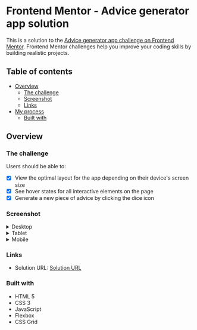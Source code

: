 # Frontend Mentor - Advice generator app solution

This is a solution to the [Advice generator app challenge on Frontend Mentor](https://www.frontendmentor.io/challenges/advice-generator-app-QdUG-13db). Frontend Mentor challenges help you improve your coding skills by building realistic projects.

## Table of contents

- [Overview](#overview)
  - [The challenge](#the-challenge)
  - [Screenshot](#screenshot)
  - [Links](#links)
- [My process](#my-process)
  - [Built with](#built-with)

## Overview

### The challenge

Users should be able to:

- [x] View the optimal layout for the app depending on their device's screen size
- [x] See hover states for all interactive elements on the page
- [x] Generate a new piece of advice by clicking the dice icon

### Screenshot
<details>
  <summary>Desktop</summary>
  <img src="./images/screenshots/desktop.png">
</details>
<details>
  <summary>Tablet</summary>
  <img src="./images/screenshots/tablet.png">
</details>
<details>
  <summary>Mobile</summary>
  <img src="./images/screenshots/mobile.png">
</details>

### Links

- Solution URL: [Solution URL](https://github.com/vinii-dev/frontend-mentor-challenges/tree/main/advice-generator-app-main)

### Built with

- HTML 5
- CSS 3
- JavaScript
- Flexbox
- CSS Grid
